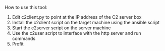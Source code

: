 How to use this tool:

1. Edit c2client.py to point at the IP address of the C2 server box
2. Install the c2client script on the target machine using the ansible script
3. Start the c2server script on the server machine
4. Use the c2user script to interface with the http server and run commands
5. Profit
